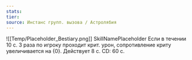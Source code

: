 ```yaml
---
stats: 
tier: 
source: Инстанс групп. вызова / Астролябия
---
```

![[Temp/Placeholder_Bestiary.png]]
SkillNamePlaceholder
Если в течении 10 с. 3 раза по игроку проходит крит. урон, сопротивление криту увеличивается на {0}. Действует 8 с. CD: 60 с.
